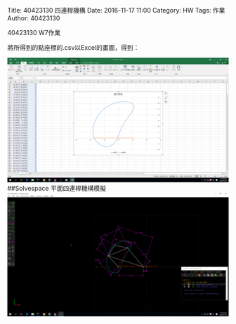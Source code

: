 Title: 40423130 四連桿機構
Date: 2016-11-17 11:00
Category: HW
Tags: 作業
Author: 40423130 

40423130 W7作業

<!-- PELICAN_END_SUMMARY -->


<p>將所得到的點座標的.csv以Excel的畫圖，得到：</p>
<img src="./../w7/1117 csv.png" width="800">
##Solvespace 平面四連桿機構模擬
<img src="./../w7/1117.png" width="800">
